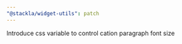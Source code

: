 ```yaml
---
"@stackla/widget-utils": patch
---
```


Introduce css variable to control cation paragraph font size
